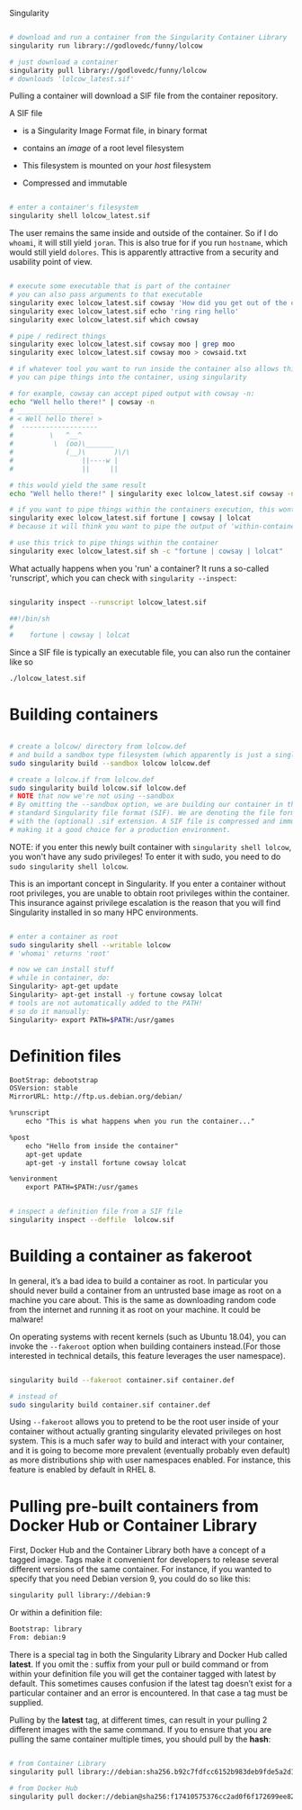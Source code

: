 Singularity

```bash

# download and run a container from the Singularity Container Library
singularity run library://godlovedc/funny/lolcow

# just download a container
singularity pull library://godlovedc/funny/lolcow
# downloads 'lolcow_latest.sif'
```

Pulling a container will download a SIF file from the container repository.

A SIF file

* is a Singularity Image Format file, in binary format

* contains an _image_ of a root level filesystem

* This filesystem is mounted on your _host_ filesystem

* Compressed and immutable

```bash

# enter a container's filesystem
singularity shell lolcow_latest.sif
```

The user remains the same inside and outside of the container. So if I do `whoami`, it will still yield `joran`. This is also true for if you run `hostname`, which would still yield `dolores`. This is apparently attractive from a security and usability point of view.


```bash

# execute some executable that is part of the container
# you can also pass arguments to that executable
singularity exec lolcow_latest.sif cowsay 'How did you get out of the container?'
singularity exec lolcow_latest.sif echo 'ring ring hello'
singularity exec lolcow_latest.sif which cowsay

# pipe / redirect things
singularity exec lolcow_latest.sif cowsay moo | grep moo
singularity exec lolcow_latest.sif cowsay moo > cowsaid.txt

# if whatever tool you want to run inside the container also allows things to be piped INTO it,
# you can pipe things into the container, using singularity

# for example, cowsay can accept piped output with cowsay -n:
echo "Well hello there!" | cowsay -n
# ___________________
# < Well hello there! >
#  -------------------
#         \   ^__^
#          \  (oo)\_______
#             (__)\       )\/\
#                 ||----w |
#                 ||     ||

# this would yield the same result
echo "Well hello there!" | singularity exec lolcow_latest.sif cowsay -n

# if you want to pipe things within the containers execution, this wont work
singularity exec lolcow_latest.sif fortune | cowsay | lolcat
# because it will think you want to pipe the output of 'within-container' fortune to cowsay of the host system

# use this trick to pipe things within the container
singularity exec lolcow_latest.sif sh -c "fortune | cowsay | lolcat"
```

What actually happens when you 'run' a container?
It runs a so-called 'runscript', which you can check with `singularity --inspect`:

```bash

singularity inspect --runscript lolcow_latest.sif

##!/bin/sh
#
#    fortune | cowsay | lolcat

```

Since a SIF file is typically an executable file, you can also run the container like so

```bash
./lolcow_latest.sif
```

# Building containers

```bash

# create a lolcow/ directory from lolcow.def
# and build a sandbox type filesystem (which apparently is just a single directory)
sudo singularity build --sandbox lolcow lolcow.def

# create a lolcow.if from lolcow.def
sudo singularity build lolcow.sif lolcow.def
# NOTE that now we're not using --sandbox
# By omitting the --sandbox option, we are building our container in the
# standard Singularity file format (SIF). We are denoting the file format
# with the (optional) .sif extension. A SIF file is compressed and immutable
# making it a good choice for a production environment.
```

NOTE: if you enter this newly built container with `singularity shell lolcow`,
you won't have any sudo privileges! To enter it with sudo, you need to do
`sudo singularity shell lolcow`.

This is an important concept in Singularity. If you enter a container without
root privileges, you are unable to obtain root privileges within the container.
This insurance against privilege escalation is the reason that you will find
Singularity installed in so many HPC environments.

```bash

# enter a container as root
sudo singularity shell --writable lolcow
# 'whomai' returns 'root'

# now we can install stuff
# while in container, do:
Singularity> apt-get update
Singularity> apt-get install -y fortune cowsay lolcat
# tools are not automatically added to the PATH!
# so do it manually:
Singularity> export PATH=$PATH:/usr/games
```

# Definition files

```txt
BootStrap: debootstrap
OSVersion: stable
MirrorURL: http://ftp.us.debian.org/debian/

%runscript
    echo "This is what happens when you run the container..."

%post
    echo "Hello from inside the container"
    apt-get update
    apt-get -y install fortune cowsay lolcat

%environment
    export PATH=$PATH:/usr/games
```

```bash

# inspect a definition file from a SIF file
singularity inspect --deffile  lolcow.sif
```

# Building a container as fakeroot

In general, it’s a bad idea to build a container as root.
In particular you should never build a container from an untrusted base image as root
on a machine you care about. This is the same as downloading random code from the
internet and running it as root on your machine. It could be malware!

On operating systems with recent kernels (such as Ubuntu 18.04), you can invoke the
`--fakeroot` option when building containers instead.(For those interested in technical
details, this feature leverages the user namespace).

```bash

singularity build --fakeroot container.sif container.def

# instead of
sudo singularity build container.sif container.def
```

Using `--fakeroot` allows you to pretend to be the root user inside of your container without 
actually granting singularity elevated privileges on host system. This is a much 
safer way to build and interact with your container, and it is going to become more 
prevalent (eventually probably even default) as more distributions ship with user 
namespaces enabled. For instance, this feature is enabled by default in RHEL 8.


# Pulling pre-built containers from Docker Hub or Container Library

First, Docker Hub and the Container Library both have a concept of a tagged image.
Tags make it convenient for developers to release several different versions of the
same container. For instance, if you wanted to specify that you need Debian version 9,
you could do so like this:

```bash
singularity pull library://debian:9
```

Or within a definition file:

```txt
Bootstrap: library
From: debian:9
```

There is a special tag in both the Singularity Library and Docker Hub called __latest__.
If you omit the :<tag> suffix from your pull or build command or from within your
definition file you will get the container tagged with latest by default. This sometimes
causes confusion if the latest tag doesn’t exist for a particular container and an error
is encountered. In that case a tag must be supplied.


Pulling by the __latest__ tag, at different times, can result in your pulling 2 different
images with the same command. If you to ensure that you are pulling the same container multiple
times, you should pull by the __hash__:

```bash

# from Container Library
singularity pull library://debian:sha256.b92c7fdfcc6152b983deb9fde5a2d1083183998c11fb3ff3b89c0efc7b240448

# from Docker Hub
singularity pull docker://debian@sha256:f17410575376cc2ad0f6f172699ee825a51588f54f6d72bbfeef6e2fa9a57e2f
```


